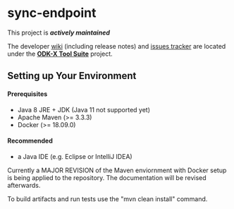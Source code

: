 # sync-endpoint

This project is __*actively maintained*__

The developer [wiki](https://github.com/odk-x/tool-suite-X/wiki) (including release notes) and [issues tracker](https://github.com/odk-x/tool-suite-X/issues) are located under the [**ODK-X Tool Suite**](https://github.com/odk-x) project.

## Setting up Your Environment

#### Prerequisites

 - Java 8 JRE + JDK (Java 11 not supported yet)
 - Apache Maven (>= 3.3.3)
 - Docker (>= 18.09.0)

#### Recommended 
 
 - a Java IDE (e.g. Eclipse or IntelliJ IDEA)


Currently a MAJOR REVISION of the Maven enviornment with Docker setup is being applied to the repository. The documentation will be revised afterwards.

To build artifacts and run tests use the "mvn clean install" command. 

